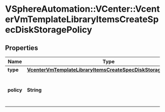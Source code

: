 # VSphereAutomation::VCenter::VcenterVmTemplateLibraryItemsCreateSpecDiskStoragePolicy

## Properties
Name | Type | Description | Notes
------------ | ------------- | ------------- | -------------
**type** | [**VcenterVmTemplateLibraryItemsCreateSpecDiskStoragePolicyType**](VcenterVmTemplateLibraryItemsCreateSpecDiskStoragePolicyType.md) |  | 
**policy** | **String** | Identifier for the storage policy to use. | [optional] 


